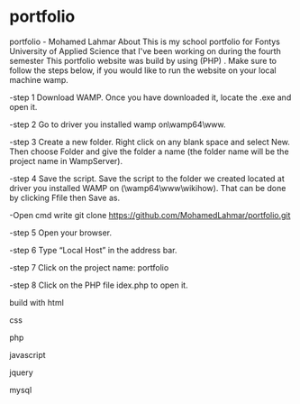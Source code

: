 # portfolio
portfolio - Mohamed Lahmar
About
This is my school portfolio for Fontys University of Applied Science that I've been working on during the fourth semester This portfolio website was build by using (PHP) . Make sure to follow the steps below, if you would like to run the website on your local machine wamp.

-step 1 Download WAMP. Once you have downloaded it, locate the .exe and open it.

-step 2 Go to driver you installed wamp on\wamp64\www\.

-step 3 Create a new folder. Right click on any blank space and select New. Then choose Folder and give the folder a name (the folder name will be the project name in WampServer).

-step 4 Save the script. Save the script to the folder we created located at driver you installed WAMP on (\wamp64\www\wikihow). That can be done by clicking Ffile then Save as. 

-Open cmd write git clone https://github.com/MohamedLahmar/portfolio.git

-step 5 Open your browser.

-step 6 Type “Local Host” in the address bar.

-step 7 Click on the project name: portfolio

-step 8 Click on the PHP file idex.php to open it.

build with
html

css

php

javascript

jquery

mysql

